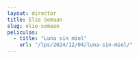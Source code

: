 ```yaml
---
layout: director
title: Elie Semaan
slug: elie-semaan
peliculas:
  - title: "Luna sin miel"
    url: "/lps/2024/12/04/luna-sin-miel/"
---
```

